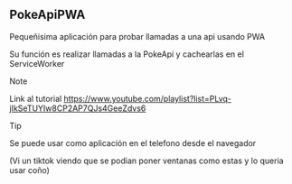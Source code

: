 <h2>PokeApiPWA</h2>

<p>Pequeñisima aplicación para probar llamadas a una api usando PWA</p>
<p>Su función es realizar llamadas a la PokeApi y cachearlas en el ServiceWorker</p>

> [!NOTE]
> Link al tutorial https://www.youtube.com/playlist?list=PLvq-jIkSeTUYIw8CP2AP7QJs4GeeZdvs6

> [!TIP]
> Se puede usar como aplicación en el telefono desde el navegador

(Vi un tiktok viendo que se podian poner ventanas como estas y lo queria usar coño)
